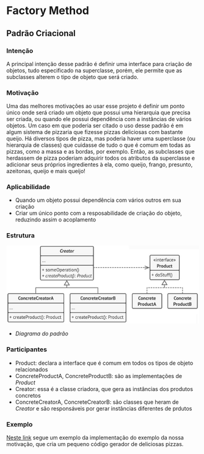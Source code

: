 #
# Factory Method
## Padrão Criacional

### Intenção
A principal intenção desse padrão é definir uma interface para criação de objetos, tudo especificado na superclasse, porém, ele permite que as subclasses alterem o tipo de objeto que será criado.

### Motivação
Uma das melhores motivações ao usar esse projeto é definir um ponto único onde será criado um objeto que possui uma hierarquia que precisa ser criada, ou quando ele possui dependência com a instâncias de vários objetos.
Um caso em que poderia ser citado o uso desse padrão é em algum sistema de pizzaria que fizesse pizzas deliciosas com bastante queijo. Há diversos tipos de pizza, mas poderia haver uma superclasse (ou hierarquia de classes) que cuidasse de tudo o que é comum em todas as pizzas, como a massa e as bordas, por exemplo. Então, as subclasses que herdassem de pizza poderiam adquirir todos os atributos da superclasse e adicionar seus próprios ingredientes à ela, como queijo, frango, presunto, azeitonas, queijo e mais queijo!

### Aplicabilidade
- Quando um objeto possui dependência com vários outros em sua criação
- Criar um único ponto com a resposabilidade de criação do objeto, reduzindo assim o acoplamento

### Estrutura
![Diagrama do padrão](./diagrama-padrao.jpg)
- *Diagrama do padrão*

### Participantes
- Product: declara a interface que é comum em todos os tipos de objeto relacionados
- ConcreteProductA, ConcreteProductB: são as implementações de *Product* 
- Creator: essa é a classe criadora, que gera as instâncias dos produtos concretos
- ConcreteCreatorA, ConcreteCreatorB: são classes que heram de *Creator* e são responsáveis por gerar instâncias diferentes de prdutos

### Exemplo
[Neste link](./exemplo) segue um exemplo da implementação do exemplo da nossa motivação, que cria um pequeno código gerador de deliciosas pizzas.
